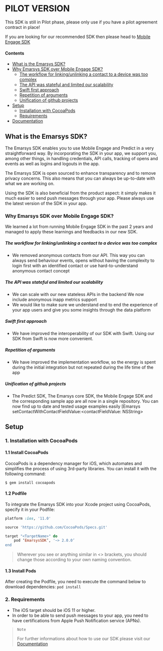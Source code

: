 # PILOT VERSION

This SDK is still in Pilot phase, please only use if you have a pilot agreement contract in place!

If you are looking for our recommended SDK then please head to [Mobile Engage SDK](https://github.com/emartech/ios-mobile-engage-sdk.git "Mobile Engage SDK")

#### Contents
- [What is the Emarsys SDK?](#what-is-the-emarsys-sdk?)
- [Why Emarsys SDK over Mobile Engage SDK?](#why-emarsys-sdk-over-mobile-engage-sdk?)
    - [The workflow for linking/unlinking a contact to a device was too complex](#the-workflow-for-linking/unlinking-a-contact-to-a-device-was-too-complex)
    - [The API was stateful and limited our scalability](#the-api-was-stateful-and-limited-our-scalability)
    - [Swift first approach](#swift-first-approach)
    - [Repetition of arguments](#repetition-of-arguments)
    - [Unification of github projects](#unification-of-github-projects)
- [Setup](#setup)
    - [Installation with CocoaPods](#1-installation-with-cocoapods)
    - [Requirements](#2-requirements)
- [Documentation](https://github.com/emartech/ios-emarsys-sdk/wiki)

## What is the Emarsys SDK?

The Emarsys SDK enables you to use Mobile Engage and Predict in a very straightforward way. By incorporating the SDK in your app, we support you, among other things, in handling credentials, API calls, tracking of opens and events as well as logins and logouts in the app.

The Emarsys SDK is open sourced to enhance transparency and to remove privacy concerns. This also means that you can always be up-to-date with what we are working on.

Using the SDK is also beneficial from the product aspect: it simply makes it much easier to send push messages through your app. Please always use the latest version of the SDK in your app.

### Why Emarsys SDK over Mobile Engage SDK?

We learned a lot from running Mobile Engage SDK in the past 2 years and managed to apply these learnings and feedbacks in our new SDK.

##### The workflow for linking/unlinking a contact to a device was too complex
* We removed anonymous contacts from our API. This way you can always send behaviour events, opens without having the complexity to login first with an identified contact or use hard-to-understand anonymous contact concept
##### The API was stateful and limited our scalability
* We can scale with our new stateless APIs in the backend We now include anonymous inapp metrics support
* We would like to make sure we understand end to end the experience of your app users and give you some insights through the data platform
##### Swift first approach
* We have improved the interoperability of our SDK with Swift. Using our SDK from Swift is now more convenient.
#####  Repetition of arguments
* We have improved the implementation workflow, so the energy is spent during the initial integration but not repeated during the life time of the app
#####  Unification of github projects
* The Predict SDK, The Emarsys core SDK, the Mobile Engage SDK and the corresponding sample app are all now in a single repository. You can now find up to date and tested usage examples easily
[Emarsys setContactWithContactFieldValue:<contactFieldValue: NSString>

## Setup
### 1. Installation with CocoaPods
#### 1.1 Install CocoaPods
CocoaPods is a dependency manager for iOS, which automates and simplifies the process of using 3rd-party libraries.
You can install it with the following command:

`$ gem install cocoapods`

#### 1.2 Podfile
To integrate the Emarsys SDK into your Xcode project using CocoaPods, specify it in your Podfile:
```ruby
platform :ios, '11.0'

source 'https://github.com/CocoaPods/Specs.git'

target "<TargetName>" do
	pod ‘EmarsysSDK’, '~> 2.0.0’
end
```
> Wherever you see <TargetName> or anything similar in <> brackets, you should change those according to your own naming convention.

#### 1.3 Install Pods
After creating the Podfile, you need to execute the command below to download dependencies:
`pod install`
### 2. Requirements
* The iOS target should be iOS 11 or higher.
* In order to be able to send push messages to your app, you need to have certifications from Apple Push Notification service (APNs).

> `Note`
>
> For further informations about how to use our SDK please visit our [Documentation](https://github.com/emartech/ios-emarsys-sdk/wiki "Wiki")